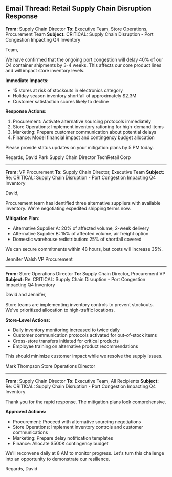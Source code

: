 ## Email Thread: Retail Supply Chain Disruption Response

**From:** Supply Chain Director
**To:** Executive Team, Store Operations, Procurement Team
**Subject:** CRITICAL: Supply Chain Disruption - Port Congestion Impacting Q4 Inventory

Team,

We have confirmed that the ongoing port congestion will delay 40% of our Q4 container shipments by 3-4 weeks. This affects our core product lines and will impact store inventory levels.

**Immediate Impacts:**
- 15 stores at risk of stockouts in electronics category
- Holiday season inventory shortfall of approximately $2.3M
- Customer satisfaction scores likely to decline

**Response Actions:**
1. Procurement: Activate alternative sourcing protocols immediately
2. Store Operations: Implement inventory rationing for high-demand items
3. Marketing: Prepare customer communication about potential delays
4. Finance: Model financial impact and contingency budget allocation

Please provide status updates on your mitigation plans by 5 PM today.

Regards,
David Park
Supply Chain Director
TechRetail Corp

---

**From:** VP Procurement
**To:** Supply Chain Director, Executive Team
**Subject:** Re: CRITICAL: Supply Chain Disruption - Port Congestion Impacting Q4 Inventory

David,

Procurement team has identified three alternative suppliers with available inventory. We're negotiating expedited shipping terms now.

**Mitigation Plan:**
- Alternative Supplier A: 20% of affected volume, 2-week delivery
- Alternative Supplier B: 15% of affected volume, air freight option
- Domestic warehouse redistribution: 25% of shortfall covered

We can secure commitments within 48 hours, but costs will increase 35%.

Jennifer Walsh
VP Procurement

---

**From:** Store Operations Director
**To:** Supply Chain Director, Procurement VP
**Subject:** Re: CRITICAL: Supply Chain Disruption - Port Congestion Impacting Q4 Inventory

David and Jennifer,

Store teams are implementing inventory controls to prevent stockouts. We've prioritized allocation to high-traffic locations.

**Store-Level Actions:**
- Daily inventory monitoring increased to twice daily
- Customer communication protocols activated for out-of-stock items
- Cross-store transfers initiated for critical products
- Employee training on alternative product recommendations

This should minimize customer impact while we resolve the supply issues.

Mark Thompson
Store Operations Director

---

**From:** Supply Chain Director
**To:** Executive Team, All Recipients
**Subject:** Re: CRITICAL: Supply Chain Disruption - Port Congestion Impacting Q4 Inventory

Thank you for the rapid response. The mitigation plans look comprehensive.

**Approved Actions:**
- Procurement: Proceed with alternative sourcing negotiations
- Store Operations: Implement inventory controls and customer communications
- Marketing: Prepare delay notification templates
- Finance: Allocate $500K contingency budget

We'll reconvene daily at 8 AM to monitor progress. Let's turn this challenge into an opportunity to demonstrate our resilience.

Regards,
David
